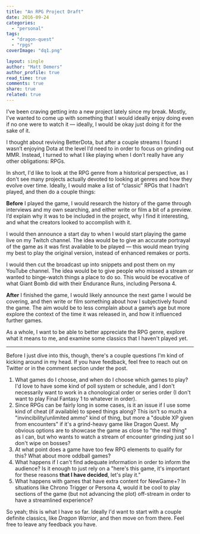 ```yaml
---
title: "An RPG Project Draft"
date: 2016-09-24
categories: 
  - "personal"
tags: 
  - "dragon-quest"
  - "rpgs"
coverImage: "dq1.png"

layout: single
author: "Matt Demers"
author_profile: true
read_time: true
comments: true
share: true
related: true
---
```


I’ve been craving getting into a new project lately since my break. Mostly, I’ve wanted to come up with something that I would ideally enjoy doing even if no one were to watch it — ideally, I would be okay just doing it for the sake of it.

I thought about reviving BetterDota, but after a couple streams I found I wasn’t enjoying Dota at the level I’d need to in order to focus on grinding out MMR. Instead, I turned to what I like playing when I don’t really have any other obligations: RPGs.

In short, I'd like to look at the RPG genre from a historical perspective, as I don't see many projects actually devoted to looking at genres and how they evolve over time. Ideally, I would make a list of “classic” RPGs that I hadn’t played, and then do a couple things:

**Before** I played the game, I would research the history of the game through interviews and my own searching, and either write or film a bit of a preview. I’d explain why it was to be included in the project, why I find it interesting, and what the creators looked to accomplish with it.

I would then announce a start day to when I would start playing the game live on my Twitch channel. The idea would be to give an accurate portrayal of the game as it was first available to be played — this would mean trying my best to play the original version, instead of enhanced remakes or ports.

I would then cut the broadcast up into snippets and post them on my YouTube channel. The idea would be to give people who missed a stream or wanted to binge-watch things a place to do so. This would be evocative of what Giant Bomb did with their Endurance Runs, including Persona 4.

**After** I finished the game, I would likely announce the next game I would be covering, and then write or film something about how I subjectively found the game. The aim would be to less complain about a game’s age but more explore the context of the time it was released in, and how it influenced further games.

As a whole, I want to be able to better appreciate the RPG genre, explore what it means to me, and examine some classics that I haven't played yet.

* * *

Before I just dive into this, though, there's a couple questions I'm kind of kicking around in my head. If you have feedback, feel free to reach out on Twitter or in the comment section under the post.

1. What games do I choose, and when do I choose which games to play? I'd love to have some kind of poll system or schedule, and I don't necessarily want to work in a chonological order or series order (I don't want to play Final Fantasy 1 to whatever in order).
2. Since RPGs can be fairly long in some cases, is it an issue if I use some kind of cheat (if available) to speed things along? This isn't so much a "invincibility/unlimited ammo" kind of thing, but more a "double XP given from encounters" if it's a grind-heavy game like Dragon Quest. My obvious options are to showcase the game as close to "the real thing" as I can, but who wants to watch a stream of encounter grinding just so I don't wipe on bosses?
3. At what point does a game have too few RPG elements to qualify for this? What about more oddball games?
4. What happens if I can't find adequate information in order to inform the audience? Is it enough to just rely on a "here's this game, it's important for these reasons **that I have decided**, let's play it."
5. What happens with games that have extra content for NewGame+? In situations like Chrono Trigger or Persona 4, would it be cool to play sections of the game (but not advancing the plot) off-stream in order to have a streamlined experience?

So yeah; this is what I have so far. Ideally I'd want to start with a couple definite classics, like _Dragon Warrior_, and then move on from there. Feel free to leave any feedback you have.
